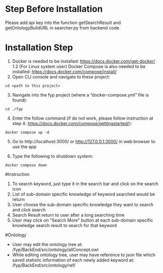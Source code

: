 # Step Before Installation
Please add api key into the function getSearchResult and getOntologyBuildURL in searcher.py from backend code

# Installation Step
1. Docker is needed to be installed: https://docs.docker.com/get-docker/
1.2 (For Linux system user) Docker Compose is also needed to be installed: https://docs.docker.com/compose/install/
2. Open CLI console and navigate to these project:
```
cd <path to this project>
```
3. Navigate into the fyp project (where a “docker-compose.yml” file is found):
```
cd ./fyp
```
4. Enter the follow command (if do not work, please follow instruction at step 4: https://docs.docker.com/compose/gettingstarted/):
```
docker compose up -d
```
5. Go to http://localhost:3000/ or http://127.0.0.1:3000/ in web browser to use the app

6. Type the following to shutdown system:
```
docker compose down
```

#Instruction
1. To search keyword, just type it in the search bar and click on the search icon
2. List of sub-domain specific knowledge of keyword searched would be return
3. User choose the sub-domain specific knowledge they want to search and click search
4. Search Result return to user after a long searching time
5. User may click on "Search More" button at each sub-domain specific knowledge search result to search for that keyword

#Ontology
- User may edit the ontology tree at: <path to this project>/fyp/BackEnd/src/ontology/allConcept.owl
- While editing ontology tree, user may have reference to json file which saved statistic information of each newly added keyword at: <path to this project>/fyp/BackEnd/src/ontology/ref/
